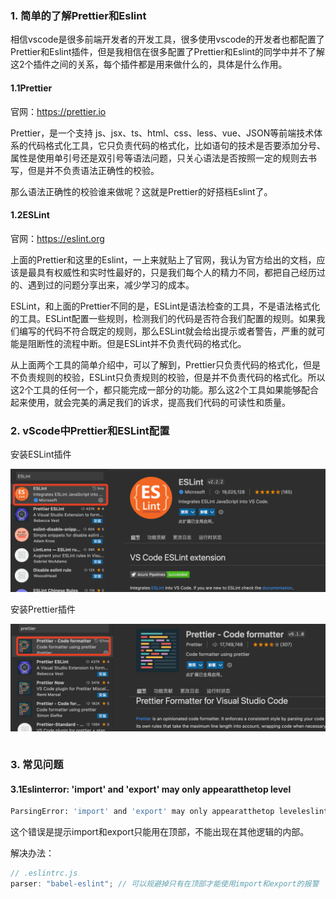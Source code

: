 ### 1. 简单的了解Prettier和Eslint

相信vscode是很多前端开发者的开发工具，很多使用vscode的开发者也都配置了Prettier和Eslint插件，但是我相信在很多配置了Prettier和Eslint的同学中并不了解这2个插件之间的关系，每个插件都是用来做什么的，具体是什么作用。

#### 1.1Prettier

官网：https://prettier.io

Prettier，是一个支持 js、jsx、ts、html、css、less、vue、JSON等前端技术体系的代码格式化工具，它只负责代码的格式化，比如语句的技术是否要添加分号、属性是使用单引号还是双引号等语法问题，只关心语法是否按照一定的规则去书写，但是并不负责语法正确性的校验。

那么语法正确性的校验谁来做呢？这就是Prettier的好搭档Eslint了。

#### 1.2ESLint

官网：https://eslint.org

上面的Prettier和这里的Eslint，一上来就贴上了官网，我认为官方给出的文档，应该是最具有权威性和实时性最好的，只是我们每个人的精力不同，都把自己经历过的、遇到过的问题分享出来，减少学习的成本。

ESLint，和上面的Prettier不同的是，ESLint是语法检查的工具，不是语法格式化的工具。ESLint配置一些规则，检测我们的代码是否符合我们配置的规则。如果我们编写的代码不符合既定的规则，那么ESLint就会给出提示或者警告，严重的就可能是阻断性的流程中断。但是ESLint并不负责代码的格式化。

从上面两个工具的简单介绍中，可以了解到，Prettier只负责代码的格式化，但是不负责规则的校验，ESLint只负责规则的校验，但是并不负责代码的格式化。所以这2个工具的任何一个，都只能完成一部分的功能。那么这2个工具如果能够配合起来使用，就会完美的满足我们的诉求，提高我们代码的可读性和质量。

### 2. vScode中Prettier和ESLint配置

安装ESLint插件

![vscode安装ESLint插件](./images/i10.png)

安装Prettier插件

![vscode安装Prettier插件](./images/i11.png)

```js

```

### 3. 常见问题

#### 3.1Eslinterror: 'import' and 'export' may only appearatthetop level

```bash
ParsingError: 'import' and 'export' may only appearatthetop leveleslint
```

这个错误是提示import和export只能用在顶部，不能出现在其他逻辑的内部。

解决办法：

```js
// .eslintrc.js
parser: "babel-eslint"; // 可以规避掉只有在顶部才能使用import和export的报警
```
